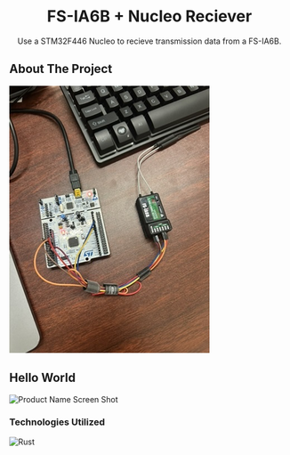 <p id="readme-top" />

<div align="center">
  <h1 align="center">FS-IA6B + Nucleo Reciever</h3>

  <p align="center">
    Use a STM32F446 Nucleo to recieve transmission data from a FS-IA6B.
    </br>
  </p>
</div>

## About The Project

![Product Name Screen Shot](/images/D28DF5D1-1549-4021-B483-1920D143D7DA_4_5005_c.jpeg)

## Hello World

![Product Name Screen Shot](/images/hello-world.gif)

### Technologies Utilized

![Rust](https://img.shields.io/badge/Rust-3776AB?style=for-the-badge&logo=rust&logoColor=white)
